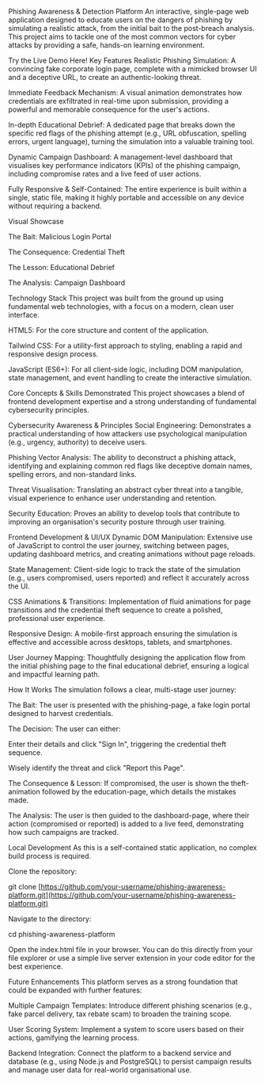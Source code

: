 Phishing Awareness & Detection Platform
An interactive, single-page web application designed to educate users on the dangers of phishing by simulating a realistic attack, from the initial bait to the post-breach analysis. This project aims to tackle one of the most common vectors for cyber attacks by providing a safe, hands-on learning environment.

Try the Live Demo Here!
Key Features
Realistic Phishing Simulation: A convincing fake corporate login page, complete with a mimicked browser UI and a deceptive URL, to create an authentic-looking threat.

Immediate Feedback Mechanism: A visual animation demonstrates how credentials are exfiltrated in real-time upon submission, providing a powerful and memorable consequence for the user's actions.

In-depth Educational Debrief: A dedicated page that breaks down the specific red flags of the phishing attempt (e.g., URL obfuscation, spelling errors, urgent language), turning the simulation into a valuable training tool.

Dynamic Campaign Dashboard: A management-level dashboard that visualises key performance indicators (KPIs) of the phishing campaign, including compromise rates and a live feed of user actions.

Fully Responsive & Self-Contained: The entire experience is built within a single, static file, making it highly portable and accessible on any device without requiring a backend.

Visual Showcase
<!--
INSTRUCTIONS:
1. Take screenshots of your application at the key stages listed below.
2. Name the files exactly as specified in the placeholders (e.g., phishing-login-page.png).
3. Place the image files in a folder named screenshots within your project directory.
4. Update the path if you use a different folder structure.
-->

The Bait: Malicious Login Portal

The Consequence: Credential Theft





The Lesson: Educational Debrief

The Analysis: Campaign Dashboard





Technology Stack
This project was built from the ground up using fundamental web technologies, with a focus on a modern, clean user interface.

HTML5: For the core structure and content of the application.

Tailwind CSS: For a utility-first approach to styling, enabling a rapid and responsive design process.

JavaScript (ES6+): For all client-side logic, including DOM manipulation, state management, and event handling to create the interactive simulation.

Core Concepts & Skills Demonstrated
This project showcases a blend of frontend development expertise and a strong understanding of fundamental cybersecurity principles.

Cybersecurity Awareness & Principles
Social Engineering: Demonstrates a practical understanding of how attackers use psychological manipulation (e.g., urgency, authority) to deceive users.

Phishing Vector Analysis: The ability to deconstruct a phishing attack, identifying and explaining common red flags like deceptive domain names, spelling errors, and non-standard links.

Threat Visualisation: Translating an abstract cyber threat into a tangible, visual experience to enhance user understanding and retention.

Security Education: Proves an ability to develop tools that contribute to improving an organisation's security posture through user training.

Frontend Development & UI/UX
Dynamic DOM Manipulation: Extensive use of JavaScript to control the user journey, switching between pages, updating dashboard metrics, and creating animations without page reloads.

State Management: Client-side logic to track the state of the simulation (e.g., users compromised, users reported) and reflect it accurately across the UI.

CSS Animations & Transitions: Implementation of fluid animations for page transitions and the credential theft sequence to create a polished, professional user experience.

Responsive Design: A mobile-first approach ensuring the simulation is effective and accessible across desktops, tablets, and smartphones.

User Journey Mapping: Thoughtfully designing the application flow from the initial phishing page to the final educational debrief, ensuring a logical and impactful learning path.

How It Works
The simulation follows a clear, multi-stage user journey:

The Bait: The user is presented with the phishing-page, a fake login portal designed to harvest credentials.

The Decision: The user can either:

Enter their details and click "Sign In", triggering the credential theft sequence.

Wisely identify the threat and click "Report this Page".

The Consequence & Lesson: If compromised, the user is shown the theft-animation followed by the education-page, which details the mistakes made.

The Analysis: The user is then guided to the dashboard-page, where their action (compromised or reported) is added to a live feed, demonstrating how such campaigns are tracked.

Local Development
As this is a self-contained static application, no complex build process is required.

Clone the repository:

git clone [https://github.com/your-username/phishing-awareness-platform.git](https://github.com/your-username/phishing-awareness-platform.git)

Navigate to the directory:

cd phishing-awareness-platform

Open the index.html file in your browser.
You can do this directly from your file explorer or use a simple live server extension in your code editor for the best experience.

Future Enhancements
This platform serves as a strong foundation that could be expanded with further features:

Multiple Campaign Templates: Introduce different phishing scenarios (e.g., fake parcel delivery, tax rebate scam) to broaden the training scope.

User Scoring System: Implement a system to score users based on their actions, gamifying the learning process.

Backend Integration: Connect the platform to a backend service and database (e.g., using Node.js and PostgreSQL) to persist campaign results and manage user data for real-world organisational use.